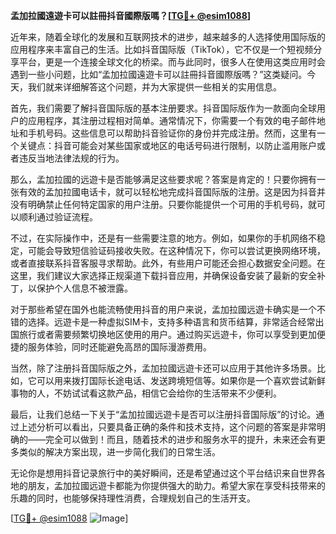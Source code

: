 **孟加拉國遠遊卡可以註冊抖音國際版嗎？[[TG💪+ @esim1088](https://t.me/s/esim1088)]**

近年来，随着全球化的发展和互联网技术的进步，越来越多的人选择使用国际版的应用程序来丰富自己的生活。比如抖音国际版（TikTok），它不仅是一个短视频分享平台，更是一个连接全球文化的桥梁。而与此同时，很多人在使用这类应用时会遇到一些小问题，比如“孟加拉國遠遊卡可以註冊抖音國際版嗎？”这类疑问。今天，我们就来详细解答这个问题，并为大家提供一些相关的实用信息。

首先，我们需要了解抖音国际版的基本注册要求。抖音国际版作为一款面向全球用户的应用程序，其注册过程相对简单。通常情况下，你需要一个有效的电子邮件地址和手机号码。这些信息可以帮助抖音验证你的身份并完成注册。然而，这里有一个关键点：抖音可能会对某些国家或地区的电话号码进行限制，以防止滥用账户或者违反当地法律法规的行为。

那么，孟加拉國的远遊卡是否能够满足这些要求呢？答案是肯定的！只要你拥有一张有效的孟加拉國电话卡，就可以轻松地完成抖音国际版的注册。这是因为抖音并没有明确禁止任何特定国家的用户注册。只要你能提供一个可用的手机号码，就可以顺利通过验证流程。

不过，在实际操作中，还是有一些需要注意的地方。例如，如果你的手机网络不稳定，可能会导致短信验证码接收失败。在这种情况下，你可以尝试更换网络环境，或者直接联系抖音客服寻求帮助。此外，有些用户可能还会担心数据安全问题。在这里，我们建议大家选择正规渠道下载抖音应用，并确保设备安装了最新的安全补丁，以保护个人信息不被泄露。

对于那些希望在国外也能流畅使用抖音的用户来说，孟加拉國远遊卡确实是一个不错的选择。远遊卡是一种虚拟SIM卡，支持多种语言和货币结算，非常适合经常出国旅行或者需要频繁切换地区使用的用户。通过购买远遊卡，你可以享受到更加便捷的服务体验，同时还能避免高昂的国际漫游费用。

当然，除了注册抖音国际版之外，孟加拉國远遊卡还可以应用于其他许多场景。比如，它可以用来拨打国际长途电话、发送跨境短信等。如果你是一个喜欢尝试新鲜事物的人，不妨试试看这款产品，相信它会给你的生活带来不少便利。

最后，让我们总结一下关于“孟加拉國远遊卡是否可以注册抖音国际版”的讨论。通过上述分析可以看出，只要具备正确的条件和技术支持，这个问题的答案是非常明确的——完全可以做到！而且，随着技术的进步和服务水平的提升，未来还会有更多类似的解决方案出现，进一步简化我们的日常生活。

无论你是想用抖音记录旅行中的美好瞬间，还是希望通过这个平台结识来自世界各地的朋友，孟加拉國远遊卡都能为你提供强大的助力。希望大家在享受科技带来的乐趣的同时，也能够保持理性消费，合理规划自己的生活开支。

[[TG💪+ @esim1088](https://t.me/s/esim1088) ![Image](https://i.postimg.cc/4NQfJmqS/Snipaste-2025-05-13-00-14-12.png)]